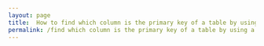 ```yaml
---
layout: page
title:  How to find which column is the primary key of a table by using a query in mysql.sql
permalink: /find which column is the primary key of a table by using a query in mysql/
---
```

<script src="https://gist.github.com/i88ca/4c3f5cb00b778ed14e02f6c00015a21f.js"></script>
